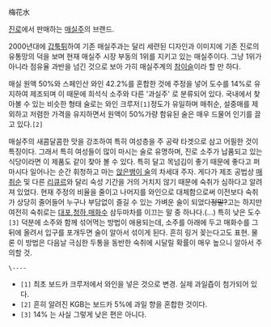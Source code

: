 梅花水

[진로](%EC%A7%84%EB%A1%9C.md)에서 판매하는
[매실주](%EB%A7%A4%EC%8B%A4%EC%A3%BC.md)의 브랜드.

2000년대에 [갑툭튀](%EA%B0%91%ED%88%AD%ED%8A%80.md)하여 기존 매실주과는 달리 세련된 디자인과 이미지에
기존 진로의 유통망의 덕을 보며 현재 매실주 시장 부동의 1위를 지키고 있는 매실주이다. 그냥 1위가 아니라 점유율 과반을 넘긴 것으로 보아
가히 매실주계의 [참이슬](%EC%B0%B8%EC%9D%B4%EC%8A%AC.md)이라 할 만 하다.

매실 원액 50%와 스페인산 와인 42.2%를 혼합한 것에 주정을 넣어 도수를 14%로 유지하여 제조되며 이 때문에 희석식 소주와 다른
'과실주' 로 분류되어 있다. 국내에서 찾아볼 수 있는 비슷한 형태 술로는 와인 크루저`[1]`정도가 유일하며 매취순, 설중매를 제외하고
저렴한 가격을 유지하면서 원액이 50%가량 함유된 술은 매우 드물어 인기를 끌고 있다.`[2]`

매실주의 새콤달콤한 맛을 강조하여 특히 여성층을 주 공략 타겟으로 삼고 어필한 것이 특징이다. 그래서 특히 여성들이 많이 마시는 술로
유명하며, 진로 소주가 납품되고 있는 식당이라면 이 제품도 같이 찾아 볼 수 있다. 특히 달고 목넘김이 좋기 때문에 좋다고 퍼마시다 일어나는
순간 휘청하고 마는 [앉은뱅이 술](%EC%95%89%EC%9D%80%EB%B1%85%EC%9D%B4%20%EC%88%A0.md)의
차세대 주자. 게다가 제조 공법상 [매취순](%EB%A7%A4%EC%B7%A8%EC%88%9C.md) 및 다른
[리큐르](%EB%A6%AC%ED%81%90%EB%A5%B4.md)와 달리 숙성 기간을 거의 거치지 않기 때문에 숙취가 심하다고 알려져
있었다. 현재 주정의 비율을 줄이고 나머지를 와인으로 대체함으로써 이전보다 숙취가 상당히 줄어들어 누구나 부담없이 즐길 수 있는 가벼운 술이
되었다<del>정말?</del>고는 하지만 여전히 숙취로는 [대포](%EB%8C%80%ED%8F%AC.md),[청하](%EC%B2%AD%ED%95%98.md),[매화수](%EB%A7%A4%ED%99%94%EC%88%98.md) 삼두마차를 이끄는 말 중
하나다.(...) 특히 낮은 도수`[3]` 덕분에 소주와 함께 섞어먹는 방법이 애용되는데, 소주를 아래에 두고 매화수를 그 뒤에 올려서
입구를 포개두면 술이 알아서 섞이게 된다. 흔히 링거 꽂는다고도 표현. 물론 이 방법은 다음날 극심한 두통을 동반한 숙취에 시달릴 확률이
매우 높으니 알아서 주의할 것.

`\----`

  * `[1]` 최초 보드카 크루저에서 와인을 넣은 것으로 변경. 실제 과일즙이 첨가되어 있다.
  * `[2]` 흔히 알려진 KGB는 보드카 5%에 과일 향을 혼합한 것이다.
  * `[3]` 14% 는 사실 그렇게 낮은 편은 아니다.

